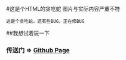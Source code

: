 #这是个HTML的贪吃蛇
图片与实际内容严重不符
~~~~
这是个贪吃蛇，还有些BUG，正在修BUG
~~~~
##我想试着玩一下
### 传送门 => <a href=" https://chenks12138.github.io/H5-snake/">Github Page</a>
